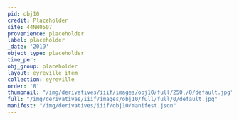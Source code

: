 ```yaml
---
pid: obj10
credit: Placeholder
site: 44NH0507
provenience: placeholder
label: placeholder
_date: '2019'
object_type: placeholder
time_per: 
obj_group: placeholder
layout: eyreville_item
collection: eyreville
order: '8'
thumbnail: "/img/derivatives/iiif/images/obj10/full/250,/0/default.jpg"
full: "/img/derivatives/iiif/images/obj10/full/full/0/default.jpg"
manifest: "/img/derivatives/iiif/obj10/manifest.json"
---
```

